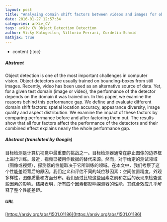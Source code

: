 ```yaml
---
layout: post
title: "Analysing domain shift factors between videos and images for object detection"
date: 2016-01-27 12:57:34
categories: arXiv_CV
tags: arXiv_CV Object_Detection Detection
author: Vicky Kalogeiton, Vittorio Ferrari, Cordelia Schmid
mathjax: true
---
```


* content
{:toc}

##### Abstract
Object detection is one of the most important challenges in computer vision. Object detectors are usually trained on bounding-boxes from still images. Recently, video has been used as an alternative source of data. Yet, for a given test domain (image or video), the performance of the detector depends on the domain it was trained on. In this paper, we examine the reasons behind this performance gap. We define and evaluate different domain shift factors: spatial location accuracy, appearance diversity, image quality and aspect distribution. We examine the impact of these factors by comparing performance before and after factoring them out. The results show that all four factors affect the performance of the detectors and their combined effect explains nearly the whole performance gap.

##### Abstract (translated by Google)
目标检测是计算机视觉中最重要的挑战之一。目标检测器通常在静止图像的边界框上进行训练。最近，视频已被用作数据的替代来源。然而，对于给定的测试领域（图像或视频），探测器的性能取决于它所训练的领域。在本文中，我们考察了这个性能差距背后的原因。我们定义和评估不同的域位移因素：空间位置精度，外观多样性，图像质量和方面分布。我们通过比较这些因素之前和之后的表现来检查这些因素的影响。结果表明，所有四个因素都影响探测器的性能，其综合效应几乎解释了整个性能差距。

##### URL
[https://arxiv.org/abs/1501.01186](https://arxiv.org/abs/1501.01186)

